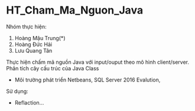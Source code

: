 # HT_Cham_Ma_Nguon_Java

Nhóm thực hiện:
1. Hoàng Mậu Trung(*)
2. Hoàng Đức Hải
3. Lưu Quang Tân

Thực hiện chấm mã nguồn Java với input/ouput theo mô hình client/server.
Phân tích cây cấu trúc của Java Class

+ Môi trường phát triển
Netbeans, 
SQL Server 2016 Evalution,

Sử dụng:
+ Reflaction...
